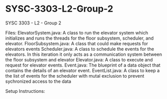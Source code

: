 # SYSC-3303-L2-Group-2
SYSC 3303 - L2 - Group 2

Files:
ElevatorSystem.java:
    A class to run the elevator system which initializes and runs the threads for the floor subsystem, scheduler, and elevator.
FloorSubsystem.java:
    A class that could make requests for elevators events
Scheduler.java:
    A class to schedule the events for the elevators. In this iteration it only acts as a communication system between the floor subsystem and elevator
Elevator.java:
    A class to execute and request for elevator events.
Event.java:
    The blueprint of a data object that contains the details of an elevator event.
EventList.java:
    A class to keep a the list of events for the scheduler with mutal exclusion to prevent sychronized access to the data

Setup Instructions:
